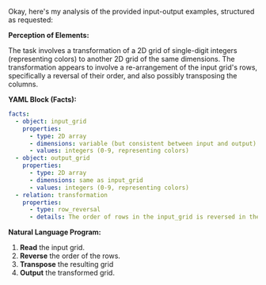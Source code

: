 Okay, here's my analysis of the provided input-output examples, structured as requested:

**Perception of Elements:**

The task involves a transformation of a 2D grid of single-digit integers (representing colors) to another 2D grid of the same dimensions. The transformation appears to involve a re-arrangement of the input grid's rows, specifically a reversal of their order, and also possibly transposing the columns.

**YAML Block (Facts):**


```yaml
facts:
  - object: input_grid
    properties:
      - type: 2D array
      - dimensions: variable (but consistent between input and output)
      - values: integers (0-9, representing colors)
  - object: output_grid
    properties:
      - type: 2D array
      - dimensions: same as input_grid
      - values: integers (0-9, representing colors)
  - relation: transformation
    properties:
      - type: row_reversal
      - details: The order of rows in the input_grid is reversed in the output_grid. Also transposes the columns to rows and rows to columns.
```


**Natural Language Program:**

1.  **Read** the input grid.
2.  **Reverse** the order of the rows.
3. **Transpose** the resulting grid
4.  **Output** the transformed grid.
